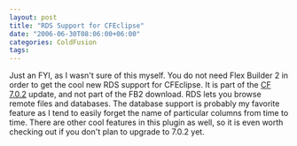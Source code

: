```yaml
---
layout: post
title: "RDS Support for CFEclipse"
date: "2006-06-30T08:06:00+06:00"
categories: ColdFusion 
tags: 
---
```


Just an FYI, as I wasn't sure of this myself. You do not need Flex Builder 2 in order to get the cool new RDS support for CFEclipse. It is part of the <a href="http://www.adobe.com/support/coldfusion/downloads_updates.html#mx7">CF 7.0.2</a> update, and not part of the FB2 download. RDS lets you browse remote files and databases. The database support is probably my favorite feature as I tend to easily forget the name of particular columns from time to time. There are other cool features in this plugin as well, so it is even worth checking out if you don't plan to upgrade to 7.0.2 yet.